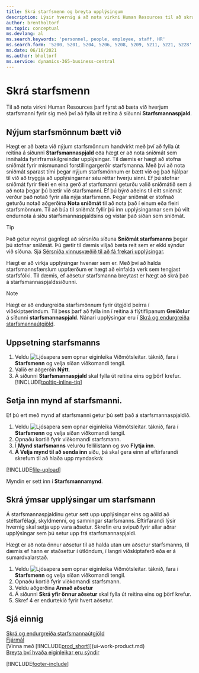 ```yaml
---
title: Skrá starfsmenn og breyta upplýsingum
description: Lýsir hvernig á að nota virkni Human Resources til að skrá nýja starfsmenn eða breyta upplýsingum fyrir núverandi starfsmenn.
author: brentholtorf
ms.topic: conceptual
ms.devlang: al
ms.search.keywords: 'personnel, people, employee, staff, HR'
ms.search.form: '5200, 5201, 5204, 5206, 5208, 5209, 5211, 5221, 5228'
ms.date: 06/16/2021
ms.author: bholtorf
ms.service: dynamics-365-business-central
---
```

# Skrá starfsmenn

Til að nota virkni Human Resources þarf fyrst að bæta við hverjum starfsmanni fyrir sig með því að fylla út reitina á síðunni **Starfsmannaspjald**.

## Nýjum starfsmönnum bætt við

Hægt er að bæta við nýjum starfsmönnum handvirkt með því að fylla út reitina á síðunni **Starfsmannaspjald** eða hægt er að nota sniðmát sem innihalda fyrirframskilgreindar upplýsingar. Til dæmis er hægt að stofna sniðmát fyrir mismunandi forstillingargerðir starfsmanna. Með því að nota sniðmát sparast tími þegar nýjum starfsmönnum er bætt við og það hjálpar til við að tryggja að upplýsingarnar séu réttar hverju sinni. Ef þú stofnar sniðmát fyrir fleiri en eina gerð af starfsmanni geturðu valið sniðmátið sem á að nota þegar þú bætir við starfsmanni. Ef þú býrð aðeins til eitt sniðmát verður það notað fyrir alla nýja starfsmenn. Þegar sniðmát er stofnað geturðu notað aðgerðina **Nota sniðmát** til að nota það í einum eða fleiri starfsmönnum. Til að búa til sniðmát fyllir þú inn upplýsingarnar sem þú vilt endurnota á síðu starfsmannaspjaldsins og vistar það síðan sem sniðmát.

> [!TIP]
> Það getur reynst gagnlegt að sérsníða síðuna **Sniðmát starfsmanns** þegar þú stofnar sniðmát. Þú gætir til dæmis viljað bæta reit sem er ekki sýndur við síðuna. Sjá  [Sérsníða vinnusvæðið til að fá frekari upplýsingar](ui-personalization-user.md#start-personalizing-by-using-the-personalization-mode).

Hægt er að virkja upplýsingar hvenær sem er. Með því að halda starfsmannsfærslum uppfærðum er hægt að einfalda verk sem tengjast starfsfólki. Til dæmis, ef aðsetur starfsmanna breytast er hægt að skrá það á starfsmannaspjaldssíðunni.

> [!NOTE]  
> Hægt er að endurgreiða starfsmönnum fyrir útgjöld þeirra í viðskiptaerindum. Til þess þarf að fylla inn í reitina á flýtiflipanum **Greiðslur** á síðunni **starfsmannaspjald**. Nánari upplýsingar eru í [Skrá og endurgreiða starfsmannaútgjöld](finance-how-record-reimburse-employee-expenses.md).

## Uppsetning starfsmanns

1. Veldu ![Ljósapera sem opnar eiginleika Viðmótsleitar.](media/ui-search/search_small.png "Segðu mér hvað þú vilt gera") táknið, fara í **Starfsmenn** og velja síðan viðkomandi tengil.
2. Valið er aðgerðin **Nýtt**.
3. Á síðunni **Starfsmannaspjald** skal fylla út reitina eins og þörf krefur. [!INCLUDE[tooltip-inline-tip](includes/tooltip-inline-tip_md.md)]

## Setja inn mynd af starfsmanni.

Ef þú ert með mynd af starfsmanni getur þú sett það á starfsmannaspjaldið.

1. Veldu ![Ljósapera sem opnar eiginleika Viðmótsleitar.](media/ui-search/search_small.png "Segðu mér hvað þú vilt gera") táknið, fara í **Starfsmenn** og velja síðan viðkomandi tengil.
2. Opnaðu kortið fyrir viðkomandi starfsmann.
3. Í **Mynd starfsmanns** velurðu fellilistann og svo **Flytja inn**.
4.  **Á Velja mynd til að senda inn**  síðu, þá skal gera einn af eftirfarandi skrefum til að hlaða upp myndaskrá:

   [!INCLUDE[file-upload](includes/file-upload.md)]

Myndin er sett inn í **Starfsmannamynd**.

## Skrá ýmsar upplýsingar um starfsmann

Á starfsmannaspjaldinu getur sett upp upplýsingar eins og aðild að stéttarfélagi, skyldmenni, og samningar starfsmanns. Eftirfarandi lýsir hvernig skal setja upp vara aðsetur. Skrefin eru svipuð fyrir allar aðrar upplýsingar sem þú setur upp frá starfsmannaspjaldi.

Hægt er að nota önnur aðsetur til að halda utan um aðsetur starfsmanns, til dæmis ef hann er staðsettur í útlöndum, í langri viðskiptaferð eða er á sumardvalarstað.

1. Veldu ![Ljósapera sem opnar eiginleika Viðmótsleitar.](media/ui-search/search_small.png "Segðu mér hvað þú vilt gera") táknið, fara í **Starfsmenn** og velja síðan viðkomandi tengil.
2. Opnaðu kortið fyrir viðkomandi starfsmann.
3. Veldu aðgerðina **Annað aðsetur**
4. Á síðunni **Skrá yfir önnur aðsetur** skal fylla út reitina eins og þörf krefur.
5. Skref 4 er endurtekið fyrir hvert aðsetur.

## Sjá einnig

[Skrá og endurgreiða starfsmannaútgjöld](finance-how-record-reimburse-employee-expenses.md)  
[Fjármál](finance.md)  
[Vinna með [!INCLUDE[prod_short](includes/prod_short.md)]](ui-work-product.md)  
[Breyta því hvaða eiginleikar eru sýndir](ui-experiences.md)


[!INCLUDE[footer-include](includes/footer-banner.md)]
